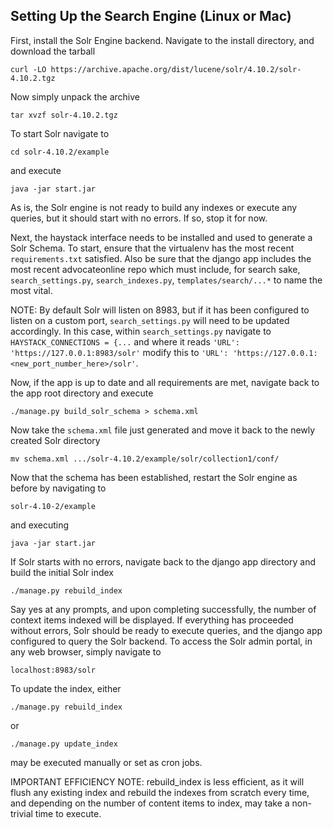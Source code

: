 ## Setting Up the Search Engine (Linux or Mac)

First, install the Solr Engine backend.  Navigate to the install directory, and download the tarball

```curl -LO https://archive.apache.org/dist/lucene/solr/4.10.2/solr-4.10.2.tgz ```

Now simply unpack the archive

```tar xvzf solr-4.10.2.tgz```

To start Solr navigate to 

```cd solr-4.10.2/example```

and execute

```java -jar start.jar```

As is, the Solr engine is not ready to build any indexes or execute any queries, but it should start with no errors.  If so, stop it for now.



Next, the haystack interface needs to be installed and used to generate a Solr Schema.  To start, ensure that the virtualenv has the most recent ```requirements.txt``` satisfied.  Also be sure that the django app includes the most recent advocateonline repo which must include, for search sake, ```search_settings.py```, ```search_indexes.py```, ```templates/search/...*``` to name the most vital.

NOTE: By default Solr will listen on 8983, but if it has been configured to listen on a custom port, ```search_settings.py``` will need to be updated accordingly.  In this case, within ```search_settings.py``` navigate to ```HAYSTACK_CONNECTIONS = {...``` and where it reads ```'URL': 'https://127.0.0.1:8983/solr'``` modify this to ```'URL': 'https://127.0.0.1:<new_port_number_here>/solr'```.

Now, if the app is up to date and all requirements are met, navigate back to the app root directory and execute 

```./manage.py build_solr_schema > schema.xml```

Now take the ```schema.xml``` file just generated and move it back to the newly created Solr directory

```mv schema.xml .../solr-4.10.2/example/solr/collection1/conf/```

Now that the schema has been established, restart the Solr engine as before by navigating to 

``` solr-4.10-2/example ```

and executing 

```java -jar start.jar```

If Solr starts with no errors, navigate back to the django app directory and build the initial Solr index 

```./manage.py rebuild_index```

Say yes at any prompts, and upon completing successfully, the number of context items indexed will be displayed.  If everything has proceeded without errors, Solr should be ready to execute queries, and the django app configured to query the Solr backend.  To access the Solr admin portal, in any web browser, simply navigate to

``` localhost:8983/solr ```

To update the index, either 

```./manage.py rebuild_index```

or 

```./manage.py update_index```

may be executed manually or set as cron jobs.  

IMPORTANT EFFICIENCY NOTE: rebuild_index is less efficient, as it will flush any existing index and rebuild the indexes from scratch every time, and depending on the number of content items to index, may take a non-trivial time to execute.
